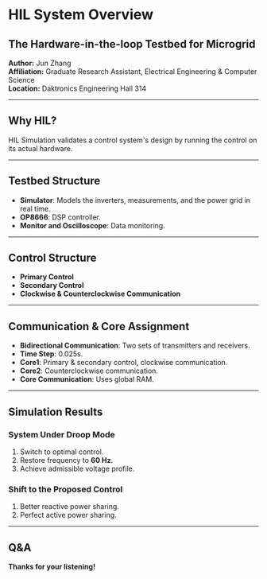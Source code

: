 # HIL System Overview

## The Hardware-in-the-loop Testbed for Microgrid
**Author:** Jun Zhang  
**Affiliation:** Graduate Research Assistant, Electrical Engineering & Computer Science  
**Location:** Daktronics Engineering Hall 314  

---

## Why HIL?
HIL Simulation validates a control system's design by running the control on its actual hardware.

---

## Testbed Structure
- **Simulator**: Models the inverters, measurements, and the power grid in real time.
- **OP8666**: DSP controller.
- **Monitor and Oscilloscope**: Data monitoring.

---

## Control Structure
- **Primary Control**
- **Secondary Control**
- **Clockwise & Counterclockwise Communication**

---

## Communication & Core Assignment
- **Bidirectional Communication**: Two sets of transmitters and receivers.
- **Time Step**: 0.025s.
- **Core1**: Primary & secondary control, clockwise communication.
- **Core2**: Counterclockwise communication.
- **Core Communication**: Uses global RAM.

---

## Simulation Results
### System Under Droop Mode
1. Switch to optimal control.
2. Restore frequency to **60 Hz**.
3. Achieve admissible voltage profile.

### Shift to the Proposed Control
1. Better reactive power sharing.
2. Perfect active power sharing.

---

## Q&A
**Thanks for your listening!**
